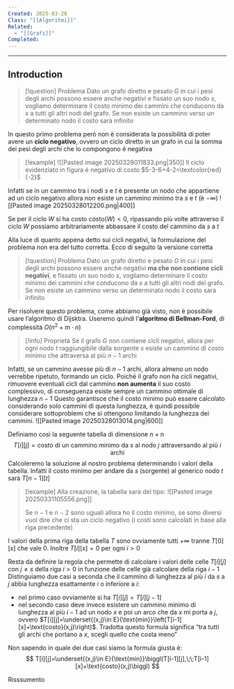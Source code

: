```yaml
---
Created: 2025-03-28
Class: "[[Algoritmi]]"
Related:
  - "[[Grafi]]"
Completed:
---
```

---
## Introduction

>[!question] Problema
>Dato un grafo diretto e pesato $G$ in cui i pesi degli archi possono essere anche negativi e fissato un suo nodo $s$, vogliamo determinare il costo minimo dei cammini che conducono da $s$ a tutti gli altri nodi del grafo. Se non esiste un cammino verso un determinato nodo il costo sarà infinito

In questo primo problema però non è considerata la possibilità di poter avere un **ciclo negativo**, ovvero un ciclo diretto in un grafo in cui la somma dei pesi degli archi che lo compongono è negativa

>[!example]
>![[Pasted image 20250328011833.png|350]]
>Il ciclo evidenziato in figura è negativo di costo $5-3-6+4-2=\textcolor{red}{-2}$

Infatti se in un cammino tra i nodi $s$ e $t$ è presente un nodo che appartiene ad un ciclo negativo allora non esiste un cammino minimo tra $s$ e $t$ (è $-\infty$)
![[Pasted image 20250328012200.png|400]]

Se per il ciclo $W$ si ha costo $\text{costo}(W)<0$, ripassando più volte attraverso il ciclo $W$ possiamo arbitrariamente abbassare il costo del cammino da $s$ a $t$

Alla luce di quanto appena detto sui cicli negativi, la formulazione del problema non era del tutto corretta. Ecco di seguito la versione corretta

>[!question] Problema
>Dato un grafo diretto e pesato $G$ in cui i pesi degli archi possono essere anche negativi **ma che non contiene cicli negativi**, e fissato un suo nodo $s$, vogliamo determinare il costo minimo dei cammini che conducono da $s$ a tutti gli altri nodi del grafo. Se non esiste un cammino verso un determinato nodo il costo sarà infinito

Per risolvere questo problema, come abbiamo già visto, non è possibile usare l’algoritmo di Dijsktra. Useremo quindi l’**algoritmo di Bellman-Ford**, di complessità $O(n^2+m\cdot n)$

>[!info] Proprietà
>Se il grafo $G$ non contiene cicli negativi, allora per ogni nodo $t$ raggiungibile dalla sorgente $s$ esiste un cammino di costo minimo che attraversa al più $n-1$ archi

Infatti, se un cammino avesse più di $n-1$ archi, allora almeno un nodo verrebbe ripetuto, formando un ciclo. Poiché il grafo non ha cicli negativi, rimuovere eventuali cicli dal cammino **non aumenta** il suo costo complessivo, di conseguenza esiste sempre un cammino ottimale di lunghezza $n-1$
Questo garantisce che il costo minimo può essere calcolato considerando solo cammini di questa lunghezza, è quindi possibile considerare sottoproblemi che si ottengono limitando la lunghezza dei cammini.
![[Pasted image 20250328013014.png|600]]

Definiamo così la seguente tabella di dimensione $n\times n$
$$
T[i][j]=\text{costo di un cammino minimo da }s\text{ al nodo }j\text{ attraversando al più }i\text{ archi}
$$
Calcoleremo la soluzione al nostro problema determinando i valori della tabella. Infatti il costo minimo per andare da $s$ (sorgente) al generico nodo $t$ sarà $T[n-1][t]$

>[!example]
>Alla creazione, la tabella sarà del tipo:
>![[Pasted image 20250331105556.png]]
>
>Se $n-1$ e $n-2$ sono uguali allora ho il costo minimo, se sono diversi vuol dire che ci sta un ciclo negativo (i costi sono calcolati in base alla riga precedente)

I valori della prima riga della tabella $T$ sono ovviamente tutti $+\infty$ tranne $T[0][s]$ che vale $0$. Inoltre $T[i][s]=0$ per ogni $i>0$

Resta da definire la regola che permette di calcolare i valori delle celle $T[i][j]$ con $j\neq s$ della riga $i>0$ in funzione delle celle già calcolare della riga $i-1$
Distinguiamo due casi a seconda che il cammino di lunghezza al più $i$ da $s$ a $j$ abbia lunghezza esattamente $i$ o inferiore a $i$:
- nel primo caso ovviamente si ha $T[i][j]=T[i][j-1]$
- nel secondo caso deve invece esistere un cammino minimo di lunghezza al più $i-1$ ad un nodo $x$ e poi un arco che da $x$ mi porta a $j$, ovvero $T[i][j]=\underset{(x,j)\in E}{\text{min}}\left(T[i-1][x]+\text{costo}(x,j)\right)$. Tradotta questo formula significa “tra tutti gli archi che portano a $x$, scegli quello che costa meno”

Non sapendo in quale dei due casi siamo la formula giusta è:
$$
T[i][j]=\underset{(x,j)\in E}{\text{min}}\biggl(T[i-1][j],\;\;T[i-1][x]+\text{costo}(x,j)\biggl)
$$

Risssumento 
